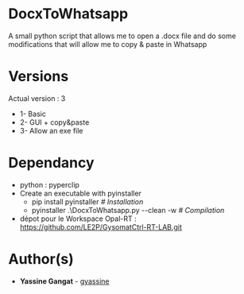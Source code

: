 # DocxToWhatsapp
A small python script that allows me to open a .docx file and do some modifications that will allow me to copy &amp; paste in Whatsapp

# Versions
Actual version : 3
- 1- Basic
- 2- GUI + copy&paste
- 3- Allow an exe file

# Dependancy
- python : pyperclip
- Create an executable with pyinstaller
  - pip install pyinstaller                       *# Installation*
  - pyinstaller .\DocxToWhatsapp.py --clean -w    *# Compilation*
- dépot pour le Workspace Opal-RT : https://github.com/LE2P/GysomatCtrl-RT-LAB.git

# Author(s)
- **Yassine Gangat** - [gyassine](https://github.com/gyassine)
